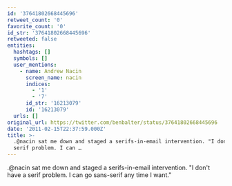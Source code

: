 ```yaml
---
id: '37641802668445696'
retweet_count: '0'
favorite_count: '0'
id_str: '37641802668445696'
retweeted: false
entities:
  hashtags: []
  symbols: []
  user_mentions:
    - name: Andrew Nacin
      screen_name: nacin
      indices:
        - '1'
        - '7'
      id_str: '16213079'
      id: '16213079'
  urls: []
original_url: https://twitter.com/benbalter/status/37641802668445696
date: '2011-02-15T22:37:59.000Z'
title: >-
  .@nacin sat me down and staged a serifs-in-email intervention. "I don't have a
  serif problem. I can …
---
```


.@nacin sat me down and staged a serifs-in-email intervention. "I don't have a serif problem. I can go sans-serif any time I want."